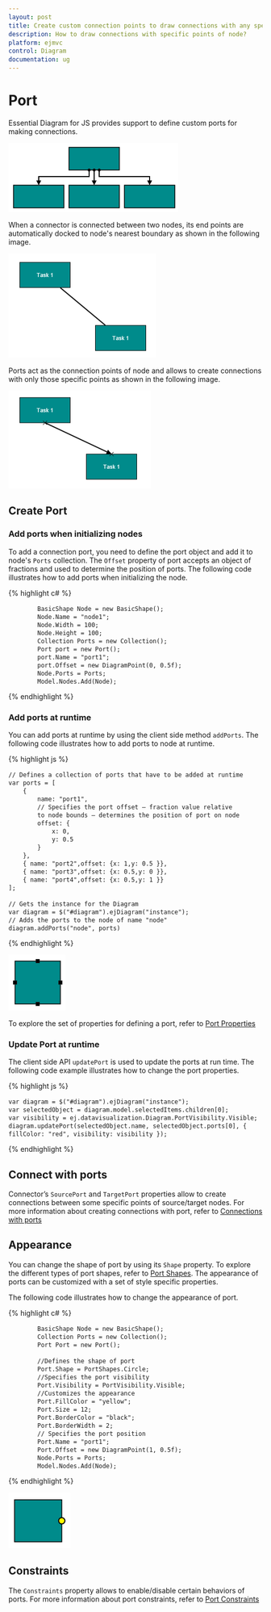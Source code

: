 ```yaml
---
layout: post
title: Create custom connection points to draw connections with any specific point of node
description: How to draw connections with specific points of node?
platform: ejmvc
control: Diagram
documentation: ug
---
```


# Port

Essential Diagram for JS provides support to define custom ports for making connections.

![](Port_images/Port_img3.png)

When a connector is connected between two nodes, its end points are automatically docked to node's nearest boundary as shown in the following image. 

![](Port_images/Port_img4.png)

Ports act as the connection points of node and allows to create connections with only those specific points as shown in the following image.

![](Port_images/Port_img5.png)

## Create Port

### Add ports when initializing nodes

To add a connection port, you need to define the port object and add it to node's `Ports` collection. The `Offset` property of port accepts an object of fractions and used to determine the position of ports. The following code illustrates how to add ports when initializing the node.

{% highlight c# %}

            BasicShape Node = new BasicShape();
            Node.Name = "node1";
            Node.Width = 100;
            Node.Height = 100; 
            Collection Ports = new Collection();
            Port port = new Port();
            port.Name = "port1";
            port.Offset = new DiagramPoint(0, 0.5f);
            Node.Ports = Ports;
            Model.Nodes.Add(Node);

{% endhighlight %} 

### Add ports at runtime

You can add ports at runtime by using the client side method `addPorts`. The following code illustrates how to add ports to node at runtime.

{% highlight js %}

    // Defines a collection of ports that have to be added at runtime
    var ports = [
        {
            name: "port1",
            // Specifies the port offset – fraction value relative
            to node bounds – determines the position of port on node
            offset: {	
                x: 0,	
                y: 0.5
            }
        },
        { name: "port2",offset: {x: 1,y: 0.5 }},
        { name: "port3",offset: {x: 0.5,y: 0 }},
        { name: "port4",offset: {x: 0.5,y: 1 }}
    ];

    // Gets the instance for the Diagram
    var diagram = $("#diagram").ejDiagram("instance");
    // Adds the ports to the node of name "node"
    diagram.addPorts("node", ports)

{% endhighlight %}

![](Port_images/Port_img1.png)

To explore the set of properties for defining a port, refer to [Port Properties](http://help.syncfusion.com/CR/cref_files/aspnet/ejweb/Syncfusion.EJ~Syncfusion.JavaScript.DataVisualization.Models.Diagram.Port_members.html  "Port Properties")

### Update Port at runtime

The client side API `updatePort` is used to update the ports at run time. The following code example illustrates how to change the port properties.

{% highlight js %}

    var diagram = $("#diagram").ejDiagram("instance");
    var selectedObject = diagram.model.selectedItems.children[0];
    var visibility = ej.datavisualization.Diagram.PortVisibility.Visible;
    diagram.updatePort(selectedObject.name, selectedObject.ports[0], { fillColor: "red", visibility: visibility });

{% endhighlight %}

## Connect with ports

Connector’s `SourcePort` and `TargetPort` properties allow to create connections between some specific points of source/target nodes. 
For more information about creating connections with port, refer to [Connections with ports](/aspnetmvc/Diagram/Connector#connections-with-ports "Connections with ports")

## Appearance 

You can change the shape of port by using its `Shape` property. To explore the different types of port shapes, refer to [Port Shapes](http://help.syncfusion.com/CR/cref_files/aspnet/ejweb/Syncfusion.EJ~Syncfusion.JavaScript.DataVisualization.DiagramEnums.PortShapes.html  "Port Shapes").
The appearance of ports can be customized with a set of style specific properties. 

The following code illustrates how to change the appearance of port.

{% highlight c# %}

            BasicShape Node = new BasicShape();
            Collection Ports = new Collection();
            Port Port = new Port(); 

            //Defines the shape of port
            Port.Shape = PortShapes.Circle;
            //Specifies the port visibility
            Port.Visibility = PortVisibility.Visible;
            //Customizes the appearance
            Port.FillColor = "yellow";
            Port.Size = 12;
            Port.BorderColor = "black";
            Port.BorderWidth = 2;
            // Specifies the port position
            Port.Name = "port1";
            Port.Offset = new DiagramPoint(1, 0.5f);
            Node.Ports = Ports;
            Model.Nodes.Add(Node);

{% endhighlight %}

![](Port_images/Port_img2.png)

## Constraints

The `Constraints` property allows to enable/disable certain behaviors of ports. For more information about port constraints, refer to [Port Constraints](/aspnetmvc/Diagram/Constraints#portconstraints)